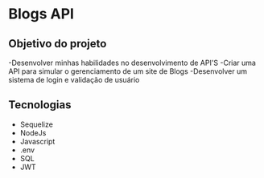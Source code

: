 # Blogs API

## Objetivo do projeto
-Desenvolver minhas habilidades no desenvolvimento de API'S
-Criar uma API para simular o gerenciamento de um site de Blogs
-Desenvolver um sistema de login e validação de usuário

## Tecnologias
- Sequelize
- NodeJs
- Javascript
- .env
- SQL
- JWT
